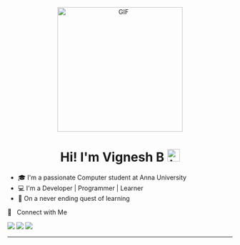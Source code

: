 <p align="center">
<img alt="GIF" src="https://media.giphy.com/media/fwbzI2kV3Qrlpkh59e/giphy.gif?raw=true" height="280" />
 <p/>
<h1 align="center"> Hi! I'm Vignesh B <img src="https://user-images.githubusercontent.com/1303154/88677602-1635ba80-d120-11ea-84d8-d263ba5fc3c0.gif" width="28px" alt="hi"></h1>

* :mortar_board: I'm a passionate Computer student at Anna University
* 💻 I'm a Developer | Programmer | Learner
* :seedling: On a never ending quest of learning

🤝 &nbsp; Connect with Me

[<img src="https://img.shields.io/badge/linkedin-%230077B5.svg?&style=for-the-badge&logo=linkedin&logoColor=white" />](https://www.linkedin.com/in/vignesh-b-17839b233/)
[<img src="[https://img.shields.io/twitter/url?style=social&url=%2Ftwitter%2Furl" />](https://twitter.com/vigneshb27)
[<img src="https://img.shields.io/badge/Gmail-D14836?style=for-the-badge&logo=gmail&logoColor=white" />](mailto:vigneshbaskaran2709@gmail.com)

<hr>

